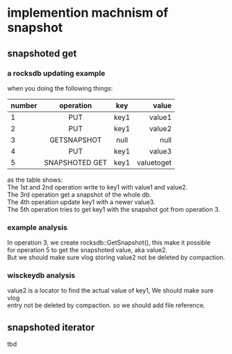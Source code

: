 # implemention machnism of snapshot

## snapshoted get
### a rocksdb updating example
when you doing the following things:

| number | operation | key | value  | 
| ------ |:---------:|:-----:| ------:|
| 1 | PUT | key1 | value1 |
| 2 | PUT | key1 | value2 |
| 3 | GETSNAPSHOT | null | null |
| 4 | PUT | key1 | value3 |
| 5 | SNAPSHOTED GET | key1 | valuetoget |

as the table shows:  
The 1st and 2nd operation write to key1 with value1 and value2.  
The 3rd operation get a snapshot of the whole db.  
The 4th operation update key1 with a newer value3.  
The 5th operation tries to get key1 with the snapshot got from operation 3.  

### example analysis
In operation 3, we create rocksdb::GetSnapshot(), this make it possible  
for operation 5 to get the snapshoted value, aka value2.  
But we should make sure vlog storing value2 not be deleted by compaction.  

### wisckeydb analysis
value2 is a locator to find the actual value of key1, We should make sure vlog  
entry not be deleted by compaction. so we should add file reference.  


## snapshoted iterator
tbd
